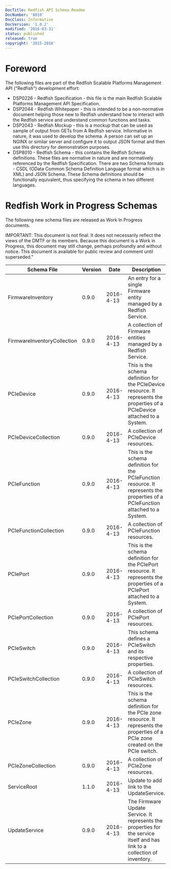 ```yaml
---
DocTitle: Redfish API Schema Readme
DocNumber: '8010'
DocClass: Informative
DocVersion: '1.0.2'
modified: '2016-03-31'
status: published
released: true
copyright: '2015-2016'
---
```

# Foreword

The following files are part of the Redfish Scalable Platforms Management API ("Redfish") development effort:

* DSP0226 - Redfish Specification - this file is the main Redfish Scalable Platforms Management API Specification.
* DSP2044 - Redfish Whitepaper - this is intended to be a non-normative document helping those new to Redfish understand how to interact with the Redfish service and understand common functions and tasks.
* DSP2043 - Redfish Mockup - this is a mockup that can be used as sample of output from GETs from A Redfish service.  Informative in nature, it was used to develop the schema.  A person can set up an NGINX or similar server and configure it to output JSON format and then use this directory for demonstration purposes.
* DSP8010 - Redfish Schema - this contains the Redfish Schema definitions.  These files are normative in nature and are normatively referenced by the Redfish Specification.  There are two Schema formats - CSDL (OData Common Schema Definition Language format which is in XML) and JSON Schema.  These Schema definitions should be functionally equivalent, thus specifying the schema in two different languages.

# Redfish Work in Progress Schemas

The following new schema files are released as Work In Progress documents. 

IMPORTANT: This document is not final. It does not necessarily reflect the views of the DMTF or its members. Because this document is a Work in Progress, this document may still change, perhaps profoundly and without notice. This document is available for public review and comment until superseded.”


| Schema File | Version | Date      | Description     |
| ---         | ---     | ---       | ---             |
| FirmwareInventory  | 0.9.0  | 2016-4-13 | An entry for a single Firmware entity managed by a Redfish Service. |
| FirmwareInventoryCollection  | 0.9.0  | 2016-4-13 | A collection of Firmware entities managed by a Redfish Service. |
| PCIeDevice  | 0.9.0  | 2016-4-13 | This is the schema definition for the PCIeDevice resource.  It represents the properties of a PCIeDevice attached to a System. |
| PCIeDeviceCollection  | 0.9.0  | 2016-4-13 | A collection of PCIeDevice resources. |
| PCIeFunction  | 0.9.0  | 2016-4-13 | This is the schema definition for the PCIeFunction resource.  It represents the properties of a PCIeFunction attached to a System. |
| PCIeFunctionCollection | 0.9.0  | 2016-4-13 | A collection of PCIeFunction resources. |
| PCIePort  | 0.9.0  | 2016-4-13 | This is the schema definition for the PCIePort resource.  It represents the properties of a PCIePort attached to a System.|
| PCIePortCollection  | 0.9.0  | 2016-4-13 | A collection of PCIePort resources. |
| PCIeSwitch  | 0.9.0  | 2016-4-13 |This schema defines a PCIeSwitch and its respective properties. |
| PCIeSwitchCollection | 0.9.0  | 2016-4-13 | A collection of PCIeSwitch resources.|
| PCIeZone  | 0.9.0  | 2016-4-13 | This is the schema definition for the PCIe zone resource. It represents the properties of a PCIe zone created on the PCIe switch.|
| PCIeZoneCollection  | 0.9.0  | 2016-4-13 | A collection of PCIeZone resources. |
| ServiceRoot  | 1.1.0  | 2016-4-13 | Update to add link to the UpdateService. |
| UpdateService  | 0.9.0  | 2016-4-13 | The Firmware Update Service. It represents the properties for the service itself and has link to a collection of inventory. |
